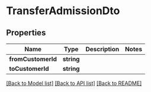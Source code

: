 # TransferAdmissionDto

## Properties
Name | Type | Description | Notes
------------ | ------------- | ------------- | -------------
**fromCustomerId** | **string** |  | 
**toCustomerId** | **string** |  | 

[[Back to Model list]](../../README.md#documentation-for-models) [[Back to API list]](../../README.md#documentation-for-api-endpoints) [[Back to README]](../../README.md)

